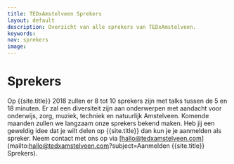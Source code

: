 ```yaml
---
title: TEDxAmstelveen Sprekers
layout: default
description: Overzicht van alle sprekers van TEDxAmstelveen.
keywords: 
nav: sprekers
image: 
---
```


# Sprekers

Op {{site.title}} 2018 zullen er 8 tot 10 sprekers zijn met talks tussen de 5 en 18 minuten. Er zal een diversiteit zijn aan onderwerpen met aandacht voor onderwijs, zorg, muziek, techniek en natuurlijk Amstelveen. Komende maanden zullen we langzaam onze sprekers bekend maken. Heb jij een geweldig idee dat je wilt delen op {{site.title}} dan kun je je aanmelden als spreker.  Neem contact met ons op via [hallo@tedxamstelveen.com](mailto:hallo@tedxamstelveen.com?subject=Aanmelden {{site.title}} Sprekers).
<br>
<br>
<br>
<br>
<br>
<br>
<br>
<br>
<br>
<br>
<br>
<br>
<br>
